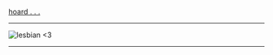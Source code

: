 [hoard . . .](https://rentry.co/angelstruck)
***
![lesbian <3](https://cdn.discordapp.com/attachments/852782813186490408/1106375397827936276/image0.gif)
***